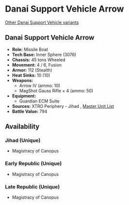 # Danai Support Vehicle Arrow 

[Other Danai Support Vehicle variants](../danai_support_vehicle.md) 

## Danai Support Vehicle Arrow 

- **Role:** Missile Boat 
- **Tech Base:** Inner Sphere (3076) 
- **Chassis:** 45 tons Wheeled 
- **Movement:** 4 / 6, Fusion 
- **Armor:** 112 (Stealth) 
- **Heat Sinks:** 10 (10) 
- **Weapons:** 
  - Arrow IV (ammo: 10) 
  - MagShot Gauss Rifle × 4 (ammo: 50) 
- **Equipment:** 
  - Guardian ECM Suite 
- **Sources:** XTRO Periphery - Jihad , [Master Unit List](http://masterunitlist.info/Unit/Details/5568/danai-support-vehicle-arrow) 
- **Battle Value:** 794 

## Availability 

### Jihad (Unique) 

- Magistracy of Canopus 

### Early Republic (Unique) 

- Magistracy of Canopus 

### Late Republic (Unique) 

- Magistracy of Canopus 


